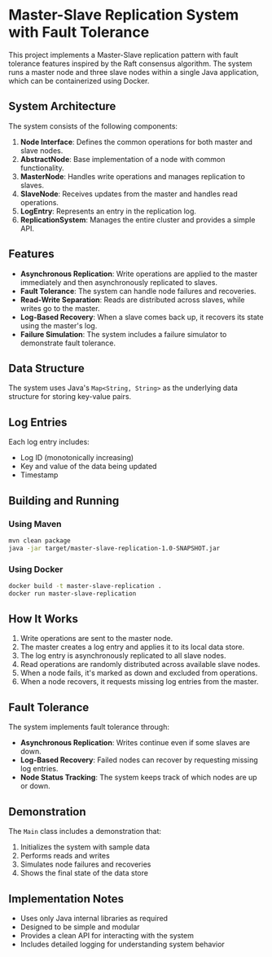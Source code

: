 # Master-Slave Replication System with Fault Tolerance

This project implements a Master-Slave replication pattern with fault tolerance features inspired by the Raft consensus algorithm. The system runs a master node and three slave nodes within a single Java application, which can be containerized using Docker.

## System Architecture

The system consists of the following components:

1. **Node Interface**: Defines the common operations for both master and slave nodes.
2. **AbstractNode**: Base implementation of a node with common functionality.
3. **MasterNode**: Handles write operations and manages replication to slaves.
4. **SlaveNode**: Receives updates from the master and handles read operations.
5. **LogEntry**: Represents an entry in the replication log.
6. **ReplicationSystem**: Manages the entire cluster and provides a simple API.

## Features

- **Asynchronous Replication**: Write operations are applied to the master immediately and then asynchronously replicated to slaves.
- **Fault Tolerance**: The system can handle node failures and recoveries.
- **Read-Write Separation**: Reads are distributed across slaves, while writes go to the master.
- **Log-Based Recovery**: When a slave comes back up, it recovers its state using the master's log.
- **Failure Simulation**: The system includes a failure simulator to demonstrate fault tolerance.

## Data Structure

The system uses Java's `Map<String, String>` as the underlying data structure for storing key-value pairs.

## Log Entries

Each log entry includes:
- Log ID (monotonically increasing)
- Key and value of the data being updated
- Timestamp

## Building and Running

### Using Maven

```bash
mvn clean package
java -jar target/master-slave-replication-1.0-SNAPSHOT.jar
```

### Using Docker

```bash
docker build -t master-slave-replication .
docker run master-slave-replication
```

## How It Works

1. Write operations are sent to the master node.
2. The master creates a log entry and applies it to its local data store.
3. The log entry is asynchronously replicated to all slave nodes.
4. Read operations are randomly distributed across available slave nodes.
5. When a node fails, it's marked as down and excluded from operations.
6. When a node recovers, it requests missing log entries from the master.

## Fault Tolerance

The system implements fault tolerance through:
- **Asynchronous Replication**: Writes continue even if some slaves are down.
- **Log-Based Recovery**: Failed nodes can recover by requesting missing log entries.
- **Node Status Tracking**: The system keeps track of which nodes are up or down.

## Demonstration

The `Main` class includes a demonstration that:
1. Initializes the system with sample data
2. Performs reads and writes
3. Simulates node failures and recoveries
4. Shows the final state of the data store

## Implementation Notes

- Uses only Java internal libraries as required
- Designed to be simple and modular
- Provides a clean API for interacting with the system
- Includes detailed logging for understanding system behavior

